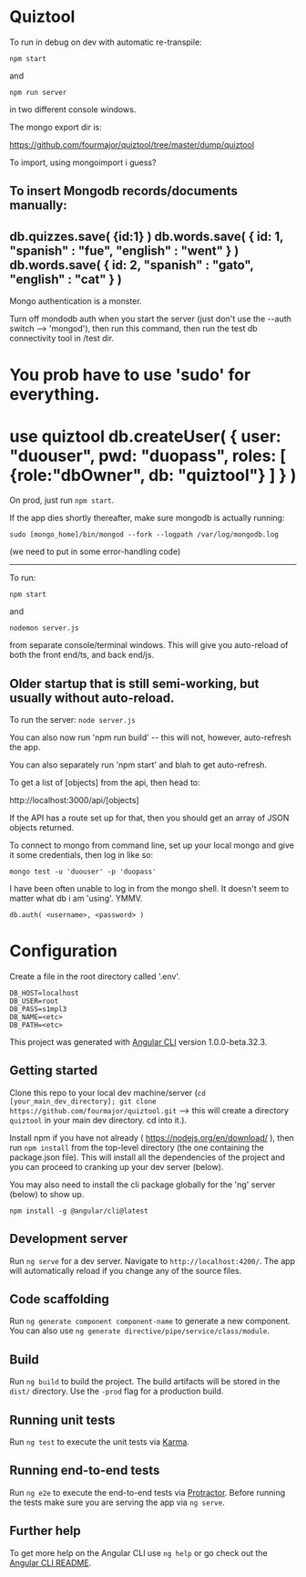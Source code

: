 # Quiztool

To run in debug on dev with automatic re-transpile:

```npm start```

and

```npm run server```

in two different console windows.

The mongo export dir is:

https://github.com/fourmajor/quiztool/tree/master/dump/quiztool

To import, using mongoimport i guess?

To insert Mongodb records/documents manually:
-------------------------------
db.quizzes.save( {id:1} )
db.words.save(
{
	id: 1,
	"spanish" : "fue",
	"english" : "went"
}
)
db.words.save(
{
	id: 2,
	"spanish" : "gato",
	"english" : "cat"
}
)
-------------------------------

Mongo authentication is a monster.

Turn off mondodb auth when you start the server (just don't use the --auth switch --> 'mongod'), then run this command,
then run the test db connectivity tool in /test dir.

You prob have to use 'sudo' for everything.
================================
use quiztool
db.createUser(
    {
      user: "duouser",
      pwd: "duopass",
      roles: [ {role:"dbOwner", db: "quiztool"} ]
    }
)
================================



On prod, just run ```npm start```.

If the app dies shortly thereafter, make sure mongodb is actually running:

```sudo [mongo_home]/bin/mongod --fork --logpath /var/log/mongodb.log```

(we need to put in some error-handling code)


---

To run:

```npm start```

and

```nodemon server.js```

from separate console/terminal windows. This will give  you auto-reload of both the front end/ts, and back end/js.


## Older startup that is still semi-working, but usually without auto-reload.

To run the server: `node server.js`

You can also now run 'npm run build' -- this will not, however, auto-refresh the app.

You can also separately run 'npm start' and blah to get auto-refresh.

To get a list of [objects] from the api, then head to:

http://localhost:3000/api/[objects]

If the API has a route set up for that, then you should get an array of JSON objects returned.

To connect to mongo from command line, set up your local mongo and give it some credentials, then log in like so:

```
mongo test -u 'duouser' -p 'duopass'
```

I have been often unable to log in from the mongo shell. It doesn't seem to matter what db i am 'using'. YMMV.

```
db.auth( <username>, <password> )
```


# Configuration

Create a file in the root directory called '.env'.
```
DB_HOST=localhost
DB_USER=root
DB_PASS=s1mpl3
DB_NAME=<etc>
DB_PATH=<etc>
```


This project was generated with [Angular CLI](https://github.com/angular/angular-cli) version 1.0.0-beta.32.3.

## Getting started

Clone this repo to your local dev machine/server (`cd [your_main_dev_directory]; git clone https://github.com/fourmajor/quiztool.git` --> this will create a directory `quiztool` in your main dev directory. cd into it.).

Install npm if you have not already ( https://nodejs.org/en/download/ ), then run `npm install` from the top-level directory (the one containing the package.json file). This will install all the dependencies of the project and you can proceed to cranking up your dev server (below).

You may also need to install the cli package globally for the 'ng' server (below) to show up.

`npm install -g @angular/cli@latest`

## Development server
Run `ng serve` for a dev server. Navigate to `http://localhost:4200/`. The app will automatically reload if you change any of the source files.

## Code scaffolding

Run `ng generate component component-name` to generate a new component. You can also use `ng generate directive/pipe/service/class/module`.

## Build

Run `ng build` to build the project. The build artifacts will be stored in the `dist/` directory. Use the `-prod` flag for a production build.

## Running unit tests

Run `ng test` to execute the unit tests via [Karma](https://karma-runner.github.io).

## Running end-to-end tests

Run `ng e2e` to execute the end-to-end tests via [Protractor](http://www.protractortest.org/).
Before running the tests make sure you are serving the app via `ng serve`.

## Further help

To get more help on the Angular CLI use `ng help` or go check out the [Angular CLI README](https://github.com/angular/angular-cli/blob/master/README.md).
